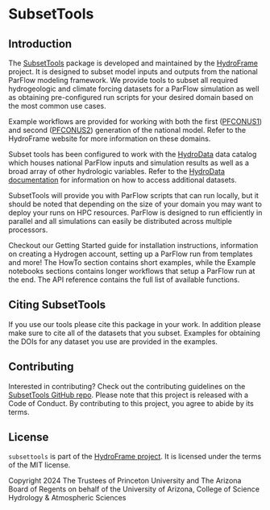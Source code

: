 # SubsetTools

## Introduction

The [SubsetTools](https://hydroframe.org/subsettools) package is developed and maintained by the [HydroFrame](https://hydroframe.org) project. It is designed to subset model inputs and outputs from the national ParFlow modeling framework. We provide tools to subset all required hydrogeologic and climate forcing datasets for a ParFlow simulation as well as obtaining pre-configured run scripts for your desired domain based on the most common use cases.  

Example workflows are provided for working with both the first ([PFCONUS1](https://hydroframe.org/parflow-conus1)) and second ([PFCONUS2](https://hydroframe.org/parflow-conus2)) generation of the national model. Refer to the HydroFrame website for more information on these domains. 

Subset tools has been configured to work with the [HydroData](https://hydroframe.org/hydrodata) data catalog which houses national ParFlow inputs and simulation results as well as a broad array of other hydrologic variables.  Refer to the [HydroData documentation](https://hf-hydrodata.readthedocs.io/en/latest/index.html) for information on how to access additional datasets. 

SubsetTools will provide you with ParFlow scripts that can run locally, but it should be noted that depending on the size of your domain you may want to deploy your runs on HPC resources. ParFlow is designed to run efficiently in parallel and all simulations can easily be distributed across multiple processors.

Checkout our Getting Started guide for installation instructions, information on creating a Hydrogen account, setting up a ParFlow run from templates and more! The HowTo section contains short examples, while the Example notebooks sections contains longer workflows that setup a ParFlow run at the end. The API reference contains the full list of available functions.

## Citing SubsetTools

If you use our tools please cite this package in your work. In addition please make sure to cite all of the datasets that you subset. Examples for obtaining the DOIs for any dataset you use are provided in the examples. 

## Contributing

Interested in contributing? Check out the contributing guidelines on the [SubsetTools GitHub repo](https://github.com/hydroframe/subsettools). Please note that this project is released with a Code of Conduct. By contributing to this project, you agree to abide by its terms.

## License
`subsettools` is part of the [HydroFrame project](https://hydroframe.org/). It is licensed under the terms of the MIT license.

Copyright 2024 The Trustees of Princeton University and The Arizona Board of Regents on behalf of the University of Arizona, College of Science Hydrology & Atmospheric Sciences